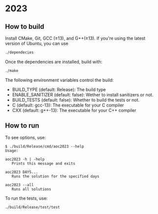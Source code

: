 # 2023

## How to build
Install CMake, Git, GCC (≥13), and G++(≥13). If you're using the latest version of Ubuntu, you can use
```bash
./dependecies
```

Once the dependencies are installed, build with:
```bash
./make
```

The following environment variables control the build:
- BUILD_TYPE (default: Release): The build type
- ENABLE_SANITIZER (default: false): Wether to install sanitizers or not.
- BUILD_TESTS (default: false): Whether to build the tests or not.
- C (default: gcc-13): The executable for your C compiler
- CXX (default: g++-13): The executable for your C++ compiler

## How to run
To see options, use:

```
$ ./build/Release/cmd/aoc2023 --help
Usage:

aoc2023 -h | -help
   Prints this message and exits

aoc2023 DAYS...
   Runs the solution for the specified days

aoc2023 --all
   Runs all solutions
```

To run the tests, use:
```
./build/Release/test/test
```